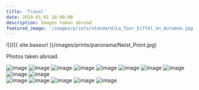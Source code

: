 ```yaml
---
title: 'Travel'
date: 2020-01-01 16:00:00
description: Images taken abroad
featured_image: '/images/prints/standard/La_Tour_Eiffel_en_Automne.jpg'
---
```


![]({{ site.baseurl }}/images/prints/panorama/Neist_Point.jpg)

Photos taken abroad.

<div class="gallery" data-columns="3">
    <img src="{{ site.baseurl }}/images/prints/standard/Chemin_Automnal_de_la_Tour_Eiffel.jpg" alt="image" />
    <img src="{{ site.baseurl }}/images/prints/standard/Galleria_Vittorio_Emanuele_II_di_Giorno.jpg" alt="image" />
    <img src="{{ site.baseurl }}/images/prints/standard/Galleria_Vittorio_Emanuele_II_di_Notte.jpg" alt="image" />
    <img src="{{ site.baseurl }}/images/prints/standard/La_Tour_Eiffel_en_Automne.jpg" alt="image" />
    <img src="{{ site.baseurl }}/images/prints/standard/Première_Lumière_sur_Montmorency.jpg" alt="image" />
    <img src="{{ site.baseurl }}/images/prints/standard/Scapa_Sunrays.jpg" alt="image" />
    <img src="{{ site.baseurl }}/images/prints/standard/Silhouette_du_Québec.jpg" alt="image" />
    <img src="{{ site.baseurl }}/images/prints/standard/Torino_Sunrise.jpg" alt="image" />
    <img src="{{ site.baseurl }}/images/prints/standard/Torre_del_Sacro_Monte_Sunrise.jpg" alt="image" />
    <img src="{{ site.baseurl }}/images/prints/standard/Monte_Bianco_in_the_Valle_di_Cogne.jpg" alt="image" />
</div>
<div class="gallery" data-columns="2">
    <img src="{{ site.baseurl }}/images/prints/panorama/Glacier_du_Géant.jpg" alt="image" />
    <img src="{{ site.baseurl }}/images/prints/panorama/Neist_Point.jpg" alt="image" />
    <img src="{{ site.baseurl }}/images/prints/panorama/Sacro_Monte_Sunrise.jpg" alt="image" />
    <img src="{{ site.baseurl }}/images/prints/panorama/Tutta_Torino.jpg" alt="image" />
    <img src="{{ site.baseurl }}/images/prints/panorama/Valle_D'Aosta.jpg" alt="image" />
</div>